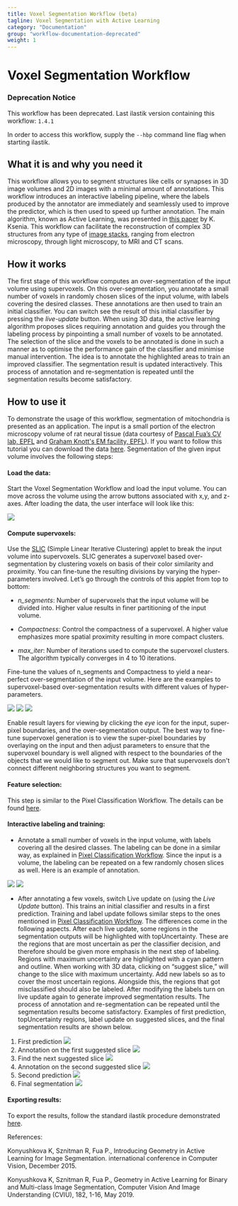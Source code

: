 ```yaml
---
title: Voxel Segmentation Workflow (beta)
tagline: Voxel Segmentation with Active Learning
category: "Documentation"
group: "workflow-documentation-deprecated"
weight: 1
---
```

# Voxel Segmentation Workflow

<div class="panel panel-info">
  <div class="panel-heading">
    <h3 class="panel-title">Deprecation Notice</h3>
  </div>
  <div class="panel-body">
    This workflow has been deprecated.
    Last ilastik version containing this workflow: <code>1.4.1</code>
  </div>
</div>

In order to access this workflow, supply the `--hbp` command line flag when starting ilastik.

## What it is and why you need it

This workflow allows you to segment structures like cells or synapses in 3D image volumes and 2D images with a minimal amount of annotations. 
This workflow introduces an interactive labeling pipeline, where the labels produced by the annotator are immediately and seamlessly used to improve the predictor, which is then used to speed up further annotation. 
The main algorithm, known as Active Learning, was presented in [this paper](http://openaccess.thecvf.com/content_iccv_2015/papers/Konyushkova_Introducing_Geometry_in_ICCV_2015_paper.pdf) by K. Ksenia.
This workflow can facilitate the reconstruction of complex 3D structures from any type of [image stacks](https://arxiv.org/abs/1606.09029), ranging from electron microscopy, through light microscopy, to MRI and CT scans.


## How it works


The first stage of this workflow computes an over-segmentation of the input volume using supervoxels. 
On this over-segmentation, you annotate a small number of voxels in randomly chosen slices of the input volume, with labels covering the desired classes. 
These annotations are then used to train an initial classifier. 
You can switch see the result of this initial classifier by pressing the _live-update_ button.
When using 3D data, the active learning algorithm proposes slices requiring annotation and guides you through the labeling process by pinpointing a small number of voxels to be annotated.
The selection of the slice and the voxels to be annotated is done in such a manner as to optimise the performance gain of the classifier and minimise manual intervention. 
The idea is to annotate the highlighted areas to train an improved classifier.
The segmentation result is updated interactively. 
This process of annotation and re-segmentation is repeated until the segmentation results become satisfactory.

## How to use it

To demonstrate the usage of this workflow, segmentation of mitochondria is presented as an application. 
The input is a small portion of the electron microscopy volume of rat neural tissue (data courtesy of [Pascal Fua’s CV lab, EPFL](https://www.epfl.ch/labs/cvlab/) and [Graham Knott's EM facility, EPFL](https://www.epfl.ch/research/facilities/biological-electron-microscopy/)).
If you want to follow this tutorial you can download the data [here](https://data.ilastik.org/hipp-train-data-smaller.h5).
Segmentation of the given input volume involves the following steps:

#### Load the data:
Start the Voxel Segmentation Workflow and load the input volume. 
You can move across the volume using the arrow buttons associated with x,y, and z-axes. 
After loading the data, the user interface will look like this:

<a href="./fig/data_input_applet_raw.png" data-toggle="lightbox"><img src="./fig/data_input_applet_raw.png" class="img-responsive" /></a>


#### Compute supervoxels:
Use the [SLIC](https://infoscience.epfl.ch/record/149300) (Simple Linear Iterative Clustering) applet to break the input volume into supervoxels. 
SLIC generates a supervoxel based over-segmentation by clustering voxels on basis of their color similarity and proximity. 
You can fine-tune the resulting divisions by varying the hyper-parameters involved. 
Let’s go through the controls of this applet from top to bottom:

- _n_segments_: Number of supervoxels that the input volume will be divided into. 
Higher value results in finer partitioning of the input volume.

- _Compactness_: Control the compactness of a supervoxel. 
A higher value emphasizes more spatial proximity resulting in more compact clusters.

- _max_iter_: Number of iterations used to compute the supervoxel clusters. 
The algorithm typically converges in 4 to 10 iterations.

Fine-tune the values of n_segments and Compactness to yield a near-perfect over-segmentation of the input volume. 
Here are the examples to supervoxel-based over-segmentation results with different values of hyper-parameters.

<a href="./fig/slic_500_p4.png" data-toggle="lightbox"><img src="./fig/slic_500_p4.png" class="img-responsive" /></a>
<a href="./fig/slic_1900_p4.png" data-toggle="lightbox"><img src="./fig/slic_1900_p4.png" class="img-responsive" /></a>
<a href="./fig/slic_1900_p2.png" data-toggle="lightbox"><img src="./fig/slic_1900_p2.png" class="img-responsive" /></a>

Enable result layers for viewing by clicking the _eye_ icon for the input, super-pixel boundaries, and the over-segmentation output. 
The best way to fine-tune supervoxel generation is to view the super-pixel boundaries by overlaying on the input and then adjust parameters to ensure that the supervoxel boundary is well aligned with respect to the boundaries of the objects that we would like to segment out.
Make sure that supervoxels don't connect different neighboring structures you want to segment.


#### Feature selection:
This step is similar to the Pixel Classification Workflow. 
The details can be found [here]({{site.baseurl}}/documentation/pixelclassification/pixelclassification.html).


#### Interactive labeling and training:

- Annotate a small number of voxels in the input volume, with labels covering all the desired classes. 
The labeling can be done in a similar way, as explained in [Pixel Classification Workflow](https://www.ilastik.org/documentation/pixelclassification/pixelclassification.html). 
Since the input is a volume, the labeling can be repeated on a few randomly chosen slices as well. 
Here is an example of annotation.

<a href="./fig/annotate_init.png" data-toggle="lightbox"><img src="./fig/annotate_init.png" class="img-responsive" /></a>
<a href="./fig/annotate_init_supervoxels_overlaid.png" data-toggle="lightbox"><img src="./fig/annotate_init_supervoxels_overlaid.png" class="img-responsive" /></a>

- After annotating a few voxels, switch Live update on (using the _Live Update_ button). 
This trains an initial classifier and results in a first prediction. 
Training and label update follows similar steps to the ones mentioned in [Pixel Classification Workflow]({{site.baseurl}}/documentation/pixelclassification/pixelclassification.html). 
The differences come in the following aspects. 
After each live update, some regions in the segmentation outputs will be highlighted with topUncertainty. 
These are the regions that are most uncertain as per the classifier decision, and therefore should be given more emphasis in the next step of labeling. 
Regions with maximum uncertainty are highlighted with a cyan pattern and outline.
When working with 3D data, clicking on “suggest slice,” will change to the slice with maximum uncertainty. 
Add new labels so as to cover the most uncertain regions. 
Alongside this, the regions that got misclassified should also be labeled. 
After modifying the labels turn on live update again to generate improved segmentation results. 
The process of annotation and re-segmentation can be repeated until the segmentation results become satisfactory. 
Examples of first prediction, topUncertainty regions, label update on suggested slices, and the final segmentation results are shown below.

1. First prediction
<a href="./fig/first_prediction.png" data-toggle="lightbox"><img src="./fig/first_prediction.png" class="img-responsive" /></a>
2. Annotation on the first suggested slice
<a href="./fig/first_prediction_label_0.png" data-toggle="lightbox"><img src="./fig/first_prediction_label_0.png" class="img-responsive" /></a>
3. Find the next suggested slice
<a href="./fig/first_prediction_suggested_slice_1.png" data-toggle="lightbox"><img src="./fig/first_prediction_suggested_slice_1.png" class="img-responsive" /></a>
4. Annotation on the second suggested slice
<a href="./fig/first_prediction_label_1.png" data-toggle="lightbox"><img src="./fig/first_prediction_label_1.png" class="img-responsive" /></a>
5. Second prediction
<a href="./fig/second_prediction.png" data-toggle="lightbox"><img src="./fig/second_prediction.png" class="img-responsive" /></a>
6. Final segmentation
<a href="./fig/final_segmentation.png" data-toggle="lightbox"><img src="./fig/final_segmentation.png" class="img-responsive" /></a>


#### Exporting results:

To export the results, follow the standard ilastik procedure demonstrated [here]({{site.baseurl}}/documentation/basics/export.html).


References:

Konyushkova K, Sznitman R, Fua P., Introducing Geometry in Active Learning for Image Segmentation. international conference in Computer Vision, December 2015.

Konyushkova K, Sznitman R, Fua P., Geometry in Active Learning for Binary and Multi-class Image Segmentation, Computer Vision And Image Understanding (CVIU), 182, 1-16, May 2019.
